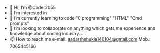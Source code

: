- 👋 Hi, I’m @Coder2055
- 👀 I’m interested in 
- 🌱 I’m currently learning to code "C programming" "HTML" "Cmd prompts" 
- 💞️ I’m looking to collaborate on anything which gets me experience and knowledge about coding industry...... 
- 📫 How to reach me  e-mail: aadarshshukla140104@gmail.com
Mob.: 7065445166

<!---
Coder2055/Coder2055 is a ✨ special ✨ repository because its `README.md` (this file) appears on your GitHub profile.
You can click the Preview link to take a look at your changes.
--->
